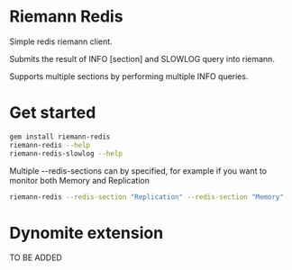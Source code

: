 Riemann Redis
=============

Simple redis riemann client.

Submits the result of INFO [section] and SLOWLOG query into riemann.

Supports multiple sections by performing multiple INFO queries.

Get started
==========

``` bash
gem install riemann-redis
riemann-redis --help
riemann-redis-slowlog --help
```

Multiple --redis-sections can by specified, for example if you want to monitor both Memory and Replication

``` bash
riemann-redis --redis-section "Replication" --redis-section "Memory"
```

Dynomite extension
===========

TO BE ADDED